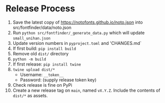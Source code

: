 # Release Process

  1. Save the latest copy of https://notofonts.github.io/noto.json into src/fontfinder/data/noto.json
  1. Run `python src/fontfinder/_generate_data.py` which will update `small_unihan.json` 
  1. Update version numbers in `pyproject.toml` and 'CHANGES.md`
  1. If first build: `pip install build`
  1. Remove old `dist/` directory
  1. `python -m build`
  1. If first release: `pip install twine`
  1. `twine upload dist/*`
     - Username: `__token__`
     - Password: (supply release token key)
  1. Check release is fine on PyPi
  1. Create a new release tag on `main`, named `vX.Y.Z`. Include the contents of `dist/*` as assets.
